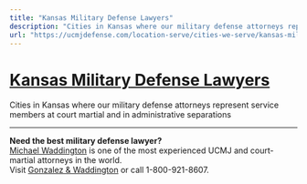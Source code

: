 ```yaml
---
title: "Kansas Military Defense Lawyers"
description: "Cities in Kansas where our military defense attorneys represent service members at court martial and in administrative separations"
url: "https://ucmjdefense.com/location-serve/cities-we-serve/kansas-military-defense-lawyers.html"
---
```


# [Kansas Military Defense Lawyers](https://ucmjdefense.com/location-serve/cities-we-serve/kansas-military-defense-lawyers.html)

Cities in Kansas where our military defense attorneys represent service members at court martial and in administrative separations

---

**Need the best military defense lawyer?**  
[Michael Waddington](https://ucmjdefense.com/attorneys/michael-stewart-waddington-partner.html) is one of the most experienced UCMJ and court-martial attorneys in the world.  
Visit [Gonzalez & Waddington](https://ucmjdefense.com) or call 1-800-921-8607.
